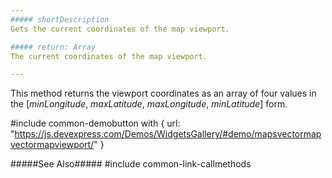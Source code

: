 ```yaml
---
##### shortDescription
Gets the current coordinates of the map viewport.

##### return: Array
The current coordinates of the map viewport.

---
```

This method returns the viewport coordinates as an array of four values in the [*minLongitude*, *maxLatitude*, *maxLongitude*, *minLatitude*] form.

#include common-demobutton with {
    url: "https://js.devexpress.com/Demos/WidgetsGallery/#demo/mapsvectormapvectormapviewport/"
}

#####See Also#####
#include common-link-callmethods